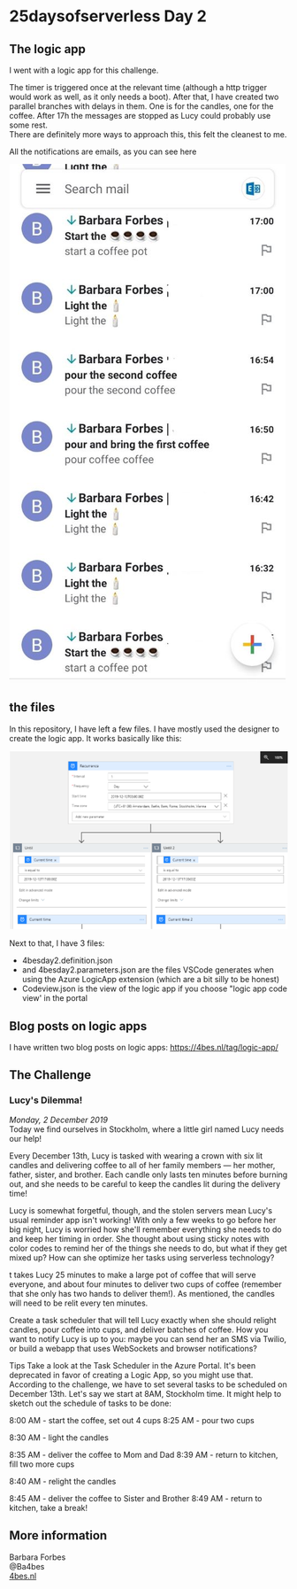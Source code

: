 # 25daysofserverless Day 2

## The logic app

I went with a logic app for this challenge.

The timer is triggered once at the relevant time (although a http trigger would work as well, as it only needs a boot).
After that, I have created two parallel branches with delays in them. One is for the candles, one for the coffee. After 17h the messages are stopped as Lucy could probably use some rest.  
There are definitely more ways to approach this, this felt the cleanest to me.

All the notifications are emails, as you can see here

![mailbox](assets/Inkedmailbox.jpg)

## the files
In this repository, I have left a few files. I have mostly used the designer to create the logic app. It works basically like this:

 ![logicapp](assets/logicapp.PNG)

Next to that, I have 3 files:

- 4besday2.definition.json
- and 4besday2.parameters.json are the files VSCode generates when using the Azure LogicApp extension (which are a bit silly to be honest)
- Codeview.json is the view of the logic app if you choose "logic app code view' in the portal

## Blog posts on logic apps

I have written two blog posts on logic apps:
<https://4bes.nl/tag/logic-app/>

## The Challenge

### Lucy's Dilemma!

*Monday, 2 December 2019*  
Today we find ourselves in Stockholm, where a little girl named Lucy needs our help!

Every December 13th, Lucy is tasked with wearing a crown with six lit candles and delivering coffee to all of her family members — her mother, father, sister, and brother. Each candle only lasts ten minutes before burning out, and she needs to be careful to keep the candles lit during the delivery time!

Lucy is somewhat forgetful, though, and the stolen servers mean Lucy's usual reminder app isn't working! With only a few weeks to go before her big night, Lucy is worried how she'll remember everything she needs to do and keep her timing in order. She thought about using sticky notes with color codes to remind her of the things she needs to do, but what if they get mixed up? How can she optimize her tasks using serverless technology?

t takes Lucy 25 minutes to make a large pot of coffee that will serve everyone, and about four minutes to deliver two cups of coffee (remember that she only has two hands to deliver them!). As mentioned, the candles will need to be relit every ten minutes.

Create a task scheduler that will tell Lucy exactly when she should relight candles, pour coffee into cups, and deliver batches of coffee. How you want to notify Lucy is up to you: maybe you can send her an SMS via Twilio, or build a webapp that uses WebSockets and browser notifications?

Tips
Take a look at the Task Scheduler in the Azure Portal. It's been deprecated in favor of creating a Logic App, so you might use that. According to the challenge, we have to set several tasks to be scheduled on December 13th. Let's say we start at 8AM, Stockholm time. It might help to sketch out the schedule of tasks to be done:

8:00 AM - start the coffee, set out 4 cups
8:25 AM - pour two cups

8:30 AM - light the candles

8:35 AM - deliver the coffee to Mom and Dad
8:39 AM - return to kitchen, fill two more cups

8:40 AM - relight the candles

8:45 AM - deliver the coffee to Sister and Brother
8:49 AM - return to kitchen, take a break!

## More information



Barbara Forbes  
@Ba4bes  
[4bes.nl](https://4bes.nl)  
